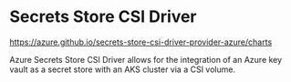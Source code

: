 # Secrets Store CSI Driver

https://azure.github.io/secrets-store-csi-driver-provider-azure/charts

Azure Secrets Store CSI Driver allows for the integration of an Azure key vault as a secret store with an AKS cluster via a CSI volume.
